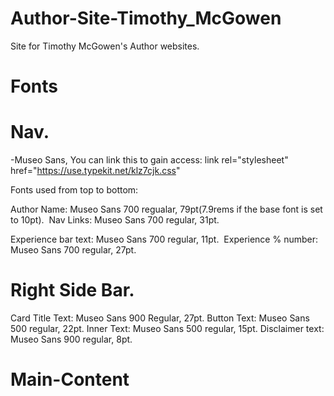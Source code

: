 # Author-Site-Timothy_McGowen
Site for Timothy McGowen's Author websites. 


# Fonts

# Nav.
-Museo Sans, You can link this to gain access: link rel="stylesheet" href="https://use.typekit.net/klz7cjk.css"

Fonts used from top to bottom:

Author Name: Museo Sans 700 regualar, 79pt(7.9rems if the base font is set to 10pt).&nbsp;
Nav Links: Museo Sans 700 regular, 31pt.&nbsp;

Experience bar text: Museo Sans 700 regular, 11pt.&nbsp;
Experience % number: Museo Sans 700 regular, 27pt.&nbsp;

# Right Side Bar.

Card Title Text: Museo Sans 900 Regular, 27pt.
Button Text: Museo Sans 500 regular, 22pt.
Inner Text: Museo Sans 500 regular, 15pt.
Disclaimer text: Museo Sans 900 regular, 8pt.

# Main-Content

